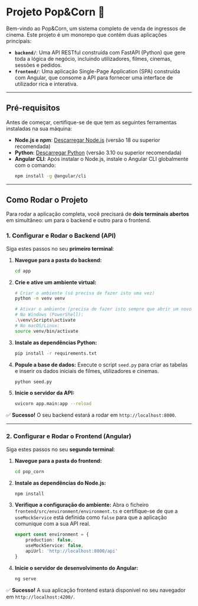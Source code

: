 # Projeto Pop&Corn 🍿

Bem-vindo ao Pop&Corn, um sistema completo de venda de ingressos de cinema. Este projeto é um monorepo que contém duas aplicações principais:

* **`backend/`**: Uma API RESTful construída com FastAPI (Python) que gere toda a lógica de negócio, incluindo utilizadores, filmes, cinemas, sessões e pedidos.
* **`frontend/`**: Uma aplicação Single-Page Application (SPA) construída com Angular, que consome a API para fornecer uma interface de utilizador rica e interativa.

---

## Pré-requisitos

Antes de começar, certifique-se de que tem as seguintes ferramentas instaladas na sua máquina:

* **Node.js e npm**: [Descarregar Node.js](https://nodejs.org/) (versão 18 ou superior recomendada)
* **Python**: [Descarregar Python](https://www.python.org/downloads/) (versão 3.10 ou superior recomendada)
* **Angular CLI**: Após instalar o Node.js, instale o Angular CLI globalmente com o comando:
  ```bash
  npm install -g @angular/cli
  ```

---

## Como Rodar o Projeto

Para rodar a aplicação completa, você precisará de **dois terminais abertos** em simultâneo: um para o backend e outro para o frontend.

### 1. Configurar e Rodar o Backend (API)

Siga estes passos no seu **primeiro terminal**:

1. **Navegue para a pasta do backend:**

   ```bash
   cd app
   ```
2. **Crie e ative um ambiente virtual:**

   ```bash
   # Criar o ambiente (só precisa de fazer isto uma vez)
   python -m venv venv

   # Ativar o ambiente (precisa de fazer isto sempre que abrir um novo terminal)
   # No Windows (PowerShell):
   .\venv\Scripts\activate
   # No macOS/Linux:
   source venv/bin/activate
   ```
3. **Instale as dependências Python:**

   ```bash
   pip install -r requirements.txt
   ```
4. **Popule a base de dados:** Execute o script `seed.py` para criar as tabelas e inserir os dados iniciais de filmes, utilizadores e cinemas.

   ```bash
   python seed.py
   ```
5. **Inicie o servidor da API:**

   ```bash
   uvicorn app.main:app --reload
   ```

✅ **Sucesso!** O seu backend estará a rodar em `http://localhost:8000`.

---

### 2. Configurar e Rodar o Frontend (Angular)

Siga estes passos no seu **segundo terminal**:

1. **Navegue para a pasta do frontend:**

   ```bash
   cd pop_corn
   ```
2. **Instale as dependências do Node.js:**

   ```bash
   npm install
   ```
3. **Verifique a configuração do ambiente:** Abra o ficheiro `frontend/src/environment/environment.ts` e certifique-se de que a `useMockService` está definida como `false` para que a aplicação comunique com a sua API real.

   ```typescript
   export const environment = {
       production: false,
       useMockService: false,
       apiUrl: 'http://localhost:8000/api'
   }
   ```
4. **Inicie o servidor de desenvolvimento do Angular:**

   ```bash
   ng serve
   ```

✅ **Sucesso!** A sua aplicação frontend estará disponível no seu navegador em `http://localhost:4200/`.
